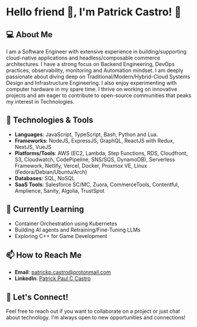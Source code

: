 # Hello friend 👋, I'm Patrick Castro! 🤖

## 💻 About Me

I am a Software Engineer with extensive experience in building/supporting cloud-native applications and headless/composable commerce architectures. I have a strong focus on Backend Engineering, DevOps practices, observability, monitoring and Automation mindset. I am deeply passionate about diving deep on Traditional/Modern/Hybrid-Cloud Systems Design and Infrastructure Engineering. I also enjoy experimenting with computer hardware in my spare time. I thrive on working on innovative projects and am eager to contribute to open-source communities that peaks my interest in Technologies.

## 🔧 Technologies & Tools

- **Languages**: JavaScript, TypeScript, Bash, Python and Lua.
- **Frameworks**: NodeJS, ExpressJS, GraphQL, ReactJS with Redux, NextJS, VueJS
- **Platforms/Tools**: AWS (EC2, Lambda, Step Functions, RDS, Cloudfront, S3, Cloudwatch, CodePipeline, SNS/SQS, DynamoDB), Serverless Framework, Netlify, Vercel, Docker, Proxmox VE, Linux (Fedora/Debian/Ubuntu/Arch)
- **Databases**: SQL, NoSQL
- **SaaS Tools**: Salesforce SC/MC, Zuora, CommerceTools, Contentful, Amplience, Sanity, Algolia, TrustSpot

## 🌱 Currently Learning

- Container Orchestration using Kubernetes
- Building AI agents and Retraining/Fine-Tuning LLMs
- Exploring C++ for Game Development

## 📫 How to Reach Me

- **Email**: [patrickp.castro@protonmail.com](mailto:patrickp.castro@protonmail.com)
- **LinkedIn**: [Patrick Paul C Castro](https://www.linkedin.com/in/patrickpcastro)

## 🤝 Let's Connect!

Feel free to reach out if you want to collaborate on a project or just chat about technology. I'm always open to new opportunities and connections!
